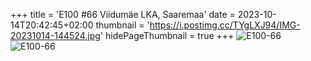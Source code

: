 +++
title = 'E100 #66 Viidumäe LKA, Saaremaa'
date = 2023-10-14T20:42:45+02:00
thumbnail = 'https://i.postimg.cc/TYgLXJ94/IMG-20231014-144524.jpg'
hidePageThumbnail = true
+++
![E100-66](https://i.postimg.cc/TYgLXJ94/IMG-20231014-144524.jpg)
![E100-66](https://i.postimg.cc/pd2P4DGz/IMG-20231014-143219.jpg)